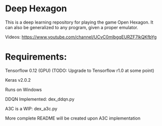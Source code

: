 # Deep Hexagon

This is a deep learning repository for playing the game Open Hexagon. It can also be generalized to any program, given a proper emulator.

Videos: https://www.youtube.com/channel/UCvC0mlbgqEURZF7IkQKfbYg

# Requirements:

Tensorflow 0.12 (GPU) (TODO: Upgrade to Tensorflow r1.0 at some point)

Keras v2.0.2

Runs on Windows

DDQN Implemented: dex_ddqn.py

A3C is a WIP: dex_a3c.py

More complete README will be created upon A3C implementation